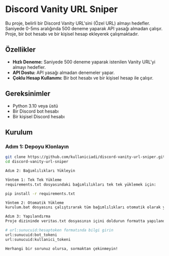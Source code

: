 # Discord Vanity URL Sniper

Bu proje, belirli bir Discord Vanity URL'sini (Özel URL) almayı hedefler. Saniyede 0-5ms aralığında 500 deneme yaparak API yasağı almadan çalışır. Proje, bir bot hesabı ve bir kişisel hesap ekleyerek çalışmaktadır.

## Özellikler

- **Hızlı Deneme:** Saniyede 500 deneme yaparak istenilen Vanity URL'yi almayı hedefler.
- **API Dostu:** API yasağı almadan denemeler yapar.
- **Çoklu Hesap Kullanımı:** Bir bot hesabı ve bir kişisel hesap ile çalışır.

## Gereksinimler

- Python 3.10 veya üstü
- Bir Discord bot hesabı
- Bir kişisel Discord hesabı

## Kurulum

### Adım 1: Depoyu Klonlayın

```bash
git clone https://github.com/kullaniciadi/discord-vanity-url-sniper.git
cd discord-vanity-url-sniper

Adım 2: Bağımlılıkları Yükleyin

Yöntem 1: Tek Tek Yükleme
requirements.txt dosyasındaki bağımlılıkları tek tek yüklemek için:

pip install -r requirements.txt

Yöntem 2: Otomatik Yükleme
kurulum.bat dosyasını çalıştırarak tüm bağımlılıkları otomatik olarak yükleyin

Adım 3: Yapılandırma
Proje dizininde veritas.txt dosyasının içini doldurun formatta yapılandırın:

# url:sunucuid:hesaptoken formatında bilgi girin
url:sunucuid:bot_tokeni
url:sunucuid:kullanici_tokeni

Herhangi bir sorunuz olursa, sormaktan çekinmeyin!

